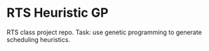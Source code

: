 # RTS Heuristic GP

RTS class project repo.
Task: use genetic programming to generate scheduling heuristics.